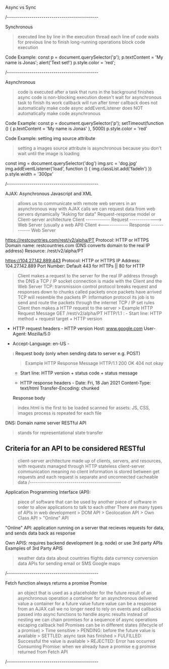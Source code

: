 Async vs Sync

/---------------------------------------------

Synchronous
> executed line by line in the execution thread
> each line of code waits for previous line to finish
> long-running operations block code execution

Code Example:
const p = document.querySelector('p');
p.textContent = 'My name is Jonas';
alert('Text set!')
p.style.color = 'red';

/---------------------------------------------

Asynchronous
> code is executed after a task that runs in the background finishes
> async code is non-blocking
> execution doesn't wait for asynchronous task to finish its work
> callback will run after timer
> callback does not automatically make code async
> addEventListener does NOT automatically make code asynchronous

Code Example:
const p = document.querySelector('p');
setTimeout(function () {
    p.textContent = 'My name is Jonas'
}, 5000)
p.style.color = 'red'

Code Example: setting img source attribute
> setting a images source attribute is asynchronous because you don't wait until
  the image is loading

const img = document.querySelector('dog')
img.src = 'dog.jpg'
img.addEventListener('load', function () {
    img.classList.add('fadeIn')
})
p.style.width = '300px'

/---------------------------------------------

AJAX: Asynchronous Javascript and XML
> allows us to communicate with remote web servers in an asynchronous way
> with AJAX calls we can request data from web servers dynamically
                "Asking for data"
Request-response model or Client-server architecture
Client ------------ Request -------------> Web Server (usually a web API)
Client <------------ Response ------------ Web Server

https://restcountries.com/rest/v2/alpha/PT
Protocol: HTTP or HTTPS
Domain name: restcountries.com (DNS converts domain to the real IP address)
Resource: /rest/v2/alpha/PT

https://104.27.142.889:443
Protocol: HTTP or HTTPS
IP Address: 104.27.142.889
Port Number: Default 443 for HTTPs || 80 for HTTP

> Client makes a request to the server for the real IP address through the DNS
> a TCP / IP socket connection is made with the Client and the Web Server
> TCP: transmission control protocol
   > breaks request and responses down to chunks called packets
   > once packets have arrived TCP will resemble the packets
> IP: Information protocol
   > its job is to send and route the packets through the internet
> TCP / IP set rules
> Client then makes a HTTP request to the server
    > Example HTTP Request Message
    GET /rest/v2/alpha/PT HTTP/1.1 :
    - Start line: HTTP method + request target + HTTP version

   - HTTP request headers -
    HTTP version
    Host: www.google.com
    User-Agent: Mozilla/5.0
  - Accept-Language: en-US -

    <BODY> : Request body (only when sending data to server e.g. POST)

    > Example HTTP Response Message
    HTTP/1.1 200 OK 404 not okay
    - Start line: HTTP version + status code + status message

    - HTTP response headers -
    Date: Fri, 18 Jan 2021
    Content-Type: text/html
    Transfer-Encoding: chunked

    <BODY>   Response body

> index.html is the first to be loaded
> scanned for assets: JS, CSS, images
> process is repeated for each file

DNS: Domain name server
RESTful API
> stands for representational state transfer
## Criteria for an API to be considered RESTful
> client-server architecture made up of clients, servers, and resources, with
   requests managed through HTTP
> stateless client-server communication meaning no client information is stored
  between get requests and each request is separate and unconnected
> cacheable data
/---------------------------------------------

Application Programming Interface (API):
> piece of software that can be used by another piece of software in order to
 allow applications to talk to each other
> There are many types of APIs in web development
    > DOM API
    > Geolocation API
    > Own Class API
    > "Online" API

"Online" API: application running on a server that recieves requests for data, and sends data back as response

Own APIS: requires backend development (e.g. node) or use 3rd party APIs
Examples of 3rd Party APIS
> weather data
> data about countries
> flights data
> currency conversion data
> APIs for sending email or SMS
> Google maps

/---------------------------------------------

Fetch function always returns a promise
Promise
> an object that is used as a placeholder for the future result of an
  asynchronous operation
> a container for an asynchronous delivered value
> a container for a future value
> future value can be a response from an AJAX call
> we no longer need to rely on events and callbacks passed into async functions
 to handle async results
> instead of nesting we can chain promises for a sequence of async operations
 escaping callback hell
> Promises can be in different states (lifecycle of a promise)
    > Time sensitive
    > PENDING: before the future value is available
    > SETTLED: async task has finished
    > FULFILLED: Successful the value is available
    > REJECTED: Error has occurred
> Consuming Promise:
  > when we already have a promise e.g promise returned from Fetch API

/---------------------------------------------





